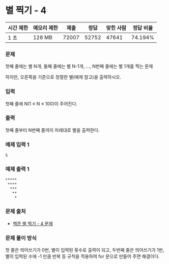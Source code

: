 # 별 찍기 - 4

|시간 제한|	메모리 제한|	제출|	정답|	맞힌 사람|	정답 비율|
|----|--------|------|-------|-------|---------|
|1 초|	128 MB|	72007|	52752|	47641|	74.194%|

### 문제

첫째 줄에는 별 N개, 둘째 줄에는 별 N-1개, ..., N번째 줄에는 별 1개를 찍는 문제

하지만, 오른쪽을 기준으로 정렬한 별(예제 참고)을 출력하시오.

### 입력

첫째 줄에 N(1 ≤ N ≤ 100)이 주어진다.

### 출력

첫째 줄부터 N번째 줄까지 차례대로 별을 출력한다.

### 예제 입력 1 

```
5
```

### 예제 출력 1 

```
*****
 ****
  ***
   **
    *
```

### 문제 출처

- [백준 별 찍기 - 4 문제](https://www.acmicpc.net/problem/2441)

### 문제 풀이 방식

첫 줄은 띄어쓰기가 0번, 별이 입력된 횟수로 출력이 되고, 두번째 줄은 띄어쓰기가 1번, 별이 입력된 수에 -1 만큼 반복 등 규칙을 적용하여 for 문으로 만들어 주면 해결이다.
